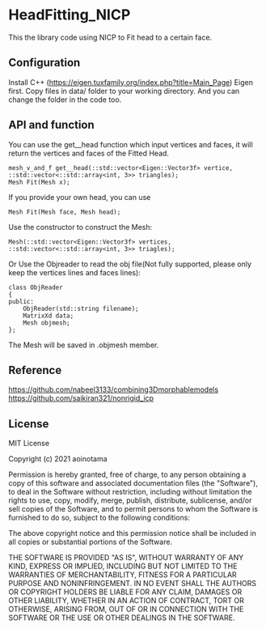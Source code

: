 # HeadFitting_NICP
 
This the library code using NICP to Fit head to a certain face. 

## Configuration

Install C++ (https://eigen.tuxfamily.org/index.php?title=Main_Page) Eigen first.
Copy files in data/ folder to your working directory. And you can change the folder in the code too.
 
## API and function 
 
You can use the get__head function which input vertices and faces, it will return the vertices and faces of the Fitted Head.</br>

    mesh_v_and_f get__head(::std::vector<Eigen::Vector3f> vertice, ::std::vector<::std::array<int, 3>> triangles);
	Mesh Fit(Mesh x);

If you provide your own head, you can use 

	Mesh Fit(Mesh face, Mesh head);	

Use the constructor to construct the Mesh:

	Mesh(::std::vector<Eigen::Vector3f> vertices, ::std::vector<::std::array<int, 3>> triagles);

Or Use the Objreader to read the obj file(Not fully supported, please only keep the vertices lines and faces lines):

	class ObjReader
	{
	public:
		ObjReader(std::string filename);
		MatrixXd data;
		Mesh objmesh;
	};
	
The Mesh will be saved in .objmesh member.
## Reference 
https://github.com/nabeel3133/combining3Dmorphablemodels
https://github.com/saikiran321/nonrigid_icp


## License
MIT License

Copyright (c) 2021 aoinotama

Permission is hereby granted, free of charge, to any person obtaining a copy
of this software and associated documentation files (the "Software"), to deal
in the Software without restriction, including without limitation the rights
to use, copy, modify, merge, publish, distribute, sublicense, and/or sell
copies of the Software, and to permit persons to whom the Software is
furnished to do so, subject to the following conditions:

The above copyright notice and this permission notice shall be included in all
copies or substantial portions of the Software.

THE SOFTWARE IS PROVIDED "AS IS", WITHOUT WARRANTY OF ANY KIND, EXPRESS OR
IMPLIED, INCLUDING BUT NOT LIMITED TO THE WARRANTIES OF MERCHANTABILITY,
FITNESS FOR A PARTICULAR PURPOSE AND NONINFRINGEMENT. IN NO EVENT SHALL THE
AUTHORS OR COPYRIGHT HOLDERS BE LIABLE FOR ANY CLAIM, DAMAGES OR OTHER
LIABILITY, WHETHER IN AN ACTION OF CONTRACT, TORT OR OTHERWISE, ARISING FROM,
OUT OF OR IN CONNECTION WITH THE SOFTWARE OR THE USE OR OTHER DEALINGS IN THE
SOFTWARE.
